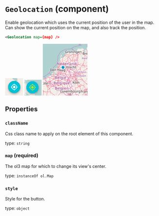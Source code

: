 `Geolocation` (component)
=========================

Enable geolocation which uses the current position of the user in the map.
Can show the current position on the map, and also track the position.

```xml
<Geolocation map={map} />
```
![Geolocation button](../Geolocation.png)
![Geolocation tracking mode](../Geolocation_tracking.png)
![Geolocation marker](../Geolocation_marker.png)

Properties
----------

### `className`

Css class name to apply on the root element of this component.

type: `string`



### `map` (required)

The ol3 map for which to change its view's center.

type: `instanceOf ol.Map`


### `style`

Style for the button.

type: `object`

